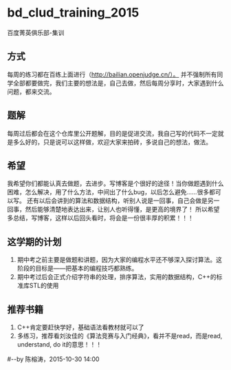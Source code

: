 # bd_clud_training_2015
百度菁英俱乐部-集训

## 方式
每周的练习都在百练上面进行（http://bailian.openjudge.cn/）。
并不强制所有同学全部都要做完，我们主要的想法是，自己去做，然后每周分享时，大家遇到什么问题，都来交流。

## 题解
每周过后都会在这个仓库里公开题解，目的是促进交流，我自己写的代码不一定就是多么好的，只是说可以这样做，欢迎大家来拍砖，多说自己的想法，做法。

## 希望
我希望你们都能认真去做题，去进步。写博客是个很好的途径！当你做题遇到什么困难，怎么解决，用了什么方法，中间出了什么bug，以后怎么避免……很多都可以写。
还有以后会讲到的算法和数据结构，听别人说是一回事，自己会做是另一回事，然后能够清楚地表达出来，让别人也听得懂，是更高的境界了！
所以希望多总结，写博客，这样以后回头看时，将会是一份很丰厚的积累！！！


## 这学期的计划
1. 期中考之前主要是做题和讲题，因为大家的编程水平还不够深入探讨算法。这阶段的目标是——把基本的编程技巧都熟练。
2. 期中考过后会正式介绍字符串的处理，排序算法，实用的数据结构，C++的标准库STL的使用


## 推荐书籍
1. C++肯定要赶快学好，基础语法看教材就可以了
2. 多练习，推荐看刘汝佳的《算法竞赛与入门经典》，看并不是read，而是read, understand, do it的意思！！！


#--by 陈榕涛，2015-10-30 14:00
